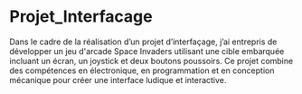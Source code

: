 # Projet_Interfacage

Dans le cadre de la réalisation d’un projet d’interfaçage, j’ai entrepris de développer un jeu d'arcade Space Invaders utilisant une cible embarquée incluant un écran, un joystick et deux boutons poussoirs. Ce projet combine des compétences en électronique, en programmation et en conception mécanique pour créer une interface ludique et interactive.
